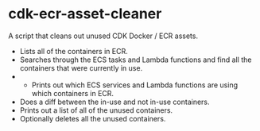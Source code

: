 # cdk-ecr-asset-cleaner

A script that cleans out unused CDK Docker / ECR assets.

* Lists all of the containers in ECR.
* Searches through the ECS tasks and Lambda functions and find all the containers that were currently in use.
* * Prints out which ECS services and Lambda functions are using which containers in ECR.
* Does a diff between the in-use and not in-use containers.
* Prints out a list of all of the unused containers.
* Optionally deletes all the unused containers.
